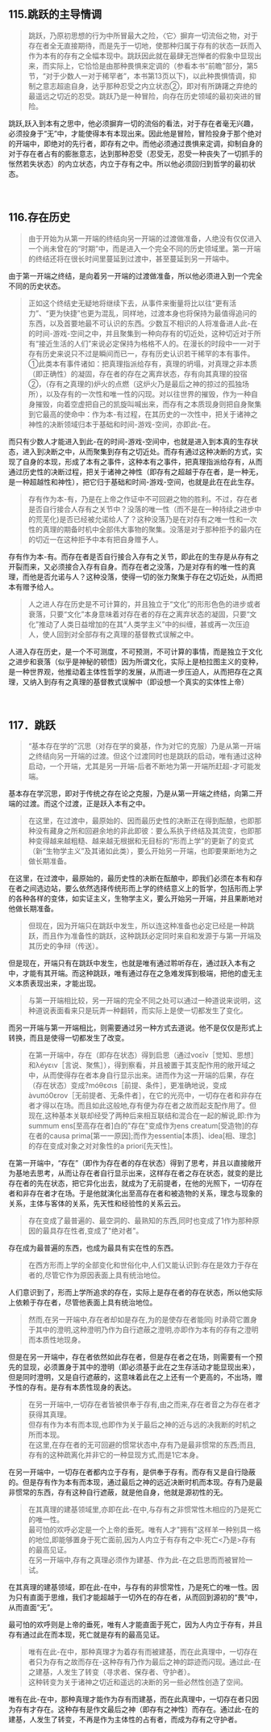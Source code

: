 <h2>115.跳跃的主导情调</h2><blockquote data-pid="PROVZrPI">跳跃，乃原初思想的行为中所冒最大之险，〈它〉摒弃一切流俗之物，对于存在者全无直接期待，而是先于一切地，使那种归属于存有的状态一跃而入作为本有的存有之全幅本现中。跳跃因此就在最肆无岂惮者的假象中显现出来，而实际上，它恰恰是由那种畏惧来定调的（参看本书“前瞻”部分，第5节，“对于少数人一对于稀罕者”，本书第13页以下)，以此种畏惧情调，抑制之意志超逾自身，达乎那种忍受之内立状态②，即对有所踌躇之弃绝的最遥远之切近的忍受。跳跃乃是一种冒险，向存在历史领域的最初突进的冒险。</blockquote><p data-pid="cJo-K_N6">跳跃,跃入到本有之思中，他必须摒弃一切的流俗的看法，对于存在者毫无兴趣，必须投身于“无”中，才能使得本有本现出来。因此他是冒险，冒险投身于那个绝对的开端中，即绝对的先行者，即存有之中。而他必须通过畏惧来定调，抑制自身的对于存在者占有的膨胀意志，达到那种忍受（忍受无，忍受一种丧失了一切抓手的怅然若失状态）的内立状态，内立于存有之中。所以他必须回归到哲学的最初状态。</p><p><br></p><h2>116.存在历史</h2><blockquote data-pid="IRfnFiiy">由于开始为从第一开端的终结向另一开端的过渡做准备，人绝没有仅仅进入一个尚未曾在的“时期”中，而是进入一个完全不同的历史领域里。第一开端的终结还将在很长时间里蔓延到过渡中，甚至蔓延到另一开端中。</blockquote><p data-pid="ZcFOp8XE">由于第一开端之终结，是向着另一开端的过渡做准备，所以他必须进入到一个完全不同的历史状态。</p><blockquote data-pid="xOk-lFFQ">正如这个终结史无疑地将继续下去，从事件来衡量将比以往“更有活力”、“更为快捷”也更为混乱，同样地，过渡本身也将保持为最值得追问的东西，以及首要地最不可认识的东西。少数互不相识的人将准备进人此-在的时间-游戏-空间之中，并且聚集到一种向存有的切近处，这种切近对于所有“接近生活的人们”来说必定保持为格格不人的。在漫长的时段中一一对于存有历史来说只不过是瞬间而已一，存有历史认识若干稀罕的本有事件。①此类本有事件诸如：把真理指派给存有，真理的坍塌，对真理之非本质（即正确性）的凝固，存在者的存在之离弃状态，存有向其真理的投宿②，（存有之真理的)炉火的点燃（这炉火乃是最后之神的掠过的孤独场所），以及存有的一次性和唯一性的闪现。对以往世界的摧毁，作为一种自身摧毁，向着空虚把自己的凯旋叫喊出来，而存有之本质现身则把自身聚集到它最高的使命中：作为本-有过程，在其历史的一次性中，把关于诸神之神性的决断领域归本于基础和时间-游戏-空间，亦即此-在。</blockquote><p data-pid="xACQEjko">而只有少数人才能进入到此-在的时间-游戏-空间中，也就是进入到本真的生存状态，进入到决断之中，从而聚集到存有之切近处。而存有通过这种决断的方式，实现了自身的本现，形成了本有之事件，这种本有之事件，把真理指派给存有，从而通过历史性的决断过程，把关于诸神之神性（即存有之超越于存在者，是一种无，是一种超越性和神性），把它归于基础和时间-游戏-空间，也就是此在在此生存。</p><blockquote data-pid="8KfIw8qW">存有作为本-有，乃是在上帝之作证中不可回避之物的胜利。不过，存在者是否自行接合人存有之关节中？没落的唯一性（而不是在一种持续之进步中的荒芜化)是否已经被允诺给人了？这种没落乃是在对存有之唯一性和一次性的真理的期备时机中全部伟大事物的聚集。没落是对于那种拒予的最内在的切近一在这种拒予中本有把自身赠予人。</blockquote><p data-pid="JFP3cnpf">存有作为本-有。而存在者是否自行接合入存有之关节，即此在的生存是从存有之开裂而来，又必须接合入存有自身。而存在者之没落，乃是对存有的唯一性的真理，而他是否允诺与人？这种没落，使得一切的张力聚集于存在之切近处，从而把本有赠予给人。</p><blockquote data-pid="_hBqUTOS">人之进人存在历史是不可计算的，并且独立于“文化”的形形色色的进步或者衰落，只要“文化”本身意味着对存在者的存在之离弃状态的凝固，只要“文化”推动了人类日益增加的在其“人类学主义”中的纠缠，甚或再一次压迫人，使人回到对全部存有之真理的基督教式误解之中。</blockquote><p data-pid="3VYPSyxt">人进入存在历史，是一个不可测度，不可预测，不可计算的事情，而是独立于文化之进步和衰落（似乎是神秘的顿悟）因为所谓文化，实际上是柏拉图主义的变种，是一种世界观，他推动着主体性哲学的发展，从而进一步压迫人，从而把存在之真理，又纳入到存有之真理的基督教式误解中（即设想一个真实的实体性上帝）</p><p><br></p><h2>117．跳跃</h2><blockquote data-pid="5mO6xTya">“基本存在学的”沉思（对存在学的奠基，作为对它的克服）乃是从第一开端之终结向另一开端的过渡。但这个过渡同时也是跳跃的启动，唯有通过这种启动，一个开端，尤其是另一开端-后者不断地为第一开端所赶超-才可能发端。</blockquote><p data-pid="1qNtfa0V">基本存在学沉思，即对于传统之存在论之克服，乃是从第一开端之终结，向第二开端的过渡。而这个过渡，正是跃入本有之中。</p><blockquote data-pid="qBuvcrvY">在这里，在过渡中，最原始的、因而最历史性的决断正在得到酝酿，也即那种没有藏身之所和回避余地的非此即彼：要么系执于终结及其流变，也即那种变得越来越粗糙、越来越无根据和无目标的“形而上学”的更新了的变式（新“生物学主义”及其诸如此类），要么开始另一开端，也即要果断地为之做长期准备。</blockquote><p data-pid="R1f7r-hC">在这里，在过渡中，最原始的，最历史性的决断在酝酿中，即我们必须在本有和存在者之间选边站，要么依然选择传统形而上学的终结意义上的哲学，包括形而上学的各种各样的变体，如实证主义，生物学主义，要么开始另一开端，并且果断地对他做长期准备。</p><blockquote data-pid="0xTnXRG9">但现在，因为开端只在跳跃中发生，所以连这种准备也必定已经是一种跳跃，而且作为准备性的跳跃，这种跳跃必定同时来自和发源于与第一开端及其历史的争辩（传送）。</blockquote><p data-pid="7O2cMBDu">但是现在，开端只有在跳跃中发生，也就是唯有通过聆听存在，通过跃入本有之中，才能有其开端。而这种跳跃，唯有通过存在之急难发挥到极端，把他的虚无主义本质表现出来，才能出现。</p><blockquote data-pid="rGADRpqR">与第一开端相比较，另一开端的完全不同之处可以通过一种道说来说明，这种道说表面看来只是玩弄一种翻转，而实际上是使一切都发生了变化。</blockquote><p data-pid="oBAM2xKD">而另一开端与第一开端相比，则需要通过另一种方式去道说。他不是仅仅是形式上转换，而且是使得一切都发生了改变。</p><blockquote data-pid="7j95S9Df">在第一开端中，存在（即存在状态）得到启思（通过voεīv［觉知、思想］和λéyειv［言说、聚焦］），得到察看，并且被置于其支配作用的敞开域之中，从而使得存在者本身自行显示出来。进而作为这一开端的后果，存在（存在状态）变成?móθεσιs［前提、条件］，更准确地说，变成àvuπó0εrov［无前提者、无条件者］，在它的光亮中，一切存在者和非存在者才得以在场。而且如此这般地,存有便为存在者之故而起支配作用了。但现在,这种基本关联却经受了两种后来相互联结和混合在一起的解说,即:作为summum ens[至高存在者]白的"存在"变成作为ens creatum[受造物]的存在者的causa prima[第一一原因];而作为essentia[本质]、idea[相、理念]的存在变成对象之对对象性的a priori[先天性]。</blockquote><p data-pid="SB0LhI1g">在第一开端中，“存在”（即作为存在者的存在状态）得到了思考，并且以直接敞开为基地去思考，从而让存在者自行显示出来，这样存在者之存在状态，就变的是比存在者的先在状态，把它异化出去，就成为了无前提者，在他的光照下，一切存在者和非存在者才在场。于是他就演化出至高存在者和被造物的关系，理念与现象的关系，主体与客体的关系，先天性和经验性的关系云云。</p><blockquote data-pid="YXkURV_B">存在变成了最普遍的、最空洞的、最熟知的东西,同时也变成了1作为那种原因的最具存在性者,变成了"绝对者"。</blockquote><p data-pid="8dW0u9z6">存在成为最普遍的东西，也成为最具有实在性的东西。</p><blockquote data-pid="9xmGz7-P">在西方形而上学的全部变化和世俗化中,人们又能认识到:存在是效力于存在者的,尽管它作为原因表面上具有统治地位。</blockquote><p data-pid="no5iYWEu">人们意识到了，形而上学所追求的存在，实际上是存在者的存在状态，所以他实际上依赖于存在者，尽管他表面上具有统治地位。</p><blockquote data-pid="iBsGFxDy">然而,在另一开端中,存在者却如是存在,为的是使存在者能同j 时承荷它置身于其中的澄明,这种澄明乃作为自行遮蔽之澄明,亦即作为本有的存有之澄明而本质性地现身。</blockquote><p data-pid="Y62GWmx3">但是在另一开端中，存在者依然如此存在者，但是存在者之在场，则需要有一个预先的显现，必须置身于其中的澄明（即必须基于此在之生存活动才能显现出来），但是同时澄明，又是自行遮蔽的，这意味着此在之上还有一个更高的，不出场，赠予性的存有。是存有本质性现身的表达。</p><blockquote data-pid="p9wvYECj">在另一开端中,一切存在者皆被供奉于存有,由之而来,存在者音之为存在者才获得其真理。<br>但存有作为本有而本现,也即作为关于最后之神的近与远的决我断的时机之所而本现。<br>在这里,在存在者的无可回避的惯常状态中,存有乃是最非惯常的东西;而且,存有的这种疏离化并非它的一种显现方式,而是1它本身。</blockquote><p data-pid="ODI5Y1pY">在另一开端中，一切存在者都内立于存有，是供奉于存有。而存有又是自行隐蔽的。但是存有作为本有而本现，通过最后之神的远近决断时机而本现。存有乃是最非惯常的东西，存有这种自行遮蔽，就是他自身，他就是源初性的无。</p><blockquote data-pid="WoL_u2AV">在其真理的建基领域里,亦即在此-在中,与存有之非惯常性木相应的乃是死亡的唯一性。<br>最可怕的欢呼必定是一个上帝的垂死。唯有人才"拥有"这样羊一种别具一格的地位,即能够置身于死亡面前,因为人内立于有存有之中:死亡&lt;乃是&gt;存有的最高见证。<br>在另一开端中,存有之真理必须作为建基、作为此-在之启思而而被冒险一试。</blockquote><p data-pid="BcpZ7iDS">在其真理的建基领域，即在此-在中，与存有的非惯常性，乃是死亡的唯一性。因为只有直面于思维，我们才能超越于一切外在的存在者，从而回到源初的“畏”中，从而直面“无”。</p><p data-pid="ckIx-nex">最可怕的欢呼则是上帝的垂死，唯有人才能直面于死亡，因为人内立于存有，并且存有通过此在而本现，死亡就是存有的最高见证。</p><blockquote data-pid="PQ4CH-m-">唯有在此-在中，那种真理才为着存有而被建基，而在此真理中，一切存在者只为存有之故而存在-这种存有乃作为最后之神的踪迹而闪现。通过此-在之建基，人发生了转变（寻求者、保存者、守护者）。<br>这种转变为关于诸神之切近和遥远的决断的另一些必然性创造了空间。</blockquote><p data-pid="gxnb13V2">唯有在此-在中，那种真理才能作为存有而建基，而在此真理中，一切存在者只因为存有才存在。这种存有是作文最后之神（即存有之神性）而存在。通过此-在的建基，人发生了转变，不再是作为主体性的占有者，而成为存有之守护者。</p><p></p>